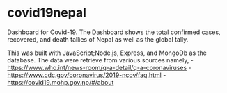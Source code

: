 # covid19nepal

Dashboard for Covid-19. The Dashboard shows the total confirmed cases, recovered, and death tallies of Nepal as well as the global tally.

This was built with JavaScript;Node.js, Express, and MongoDb as the database. The data were retrieve from various sources namely,
    - https://www.who.int/news-room/q-a-detail/q-a-coronaviruses
    - https://www.cdc.gov/coronavirus/2019-ncov/faq.html
    - https://covid19.mohp.gov.np/#/about
    
   
